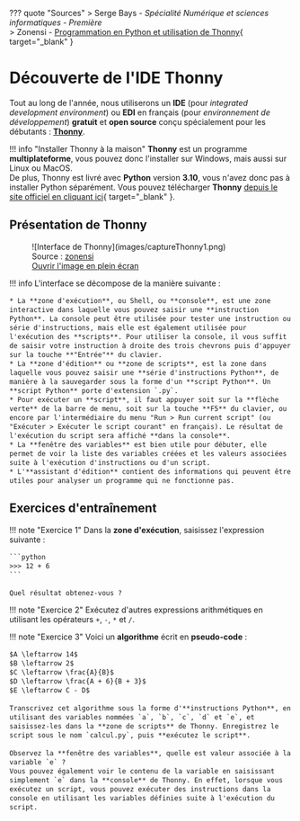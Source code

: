??? quote "Sources"
    > Serge Bays - *Spécialité Numérique et sciences informatiques - Première*  
    > Zonensi - [Programmation en Python et utilisation de Thonny](https://www.zonensi.fr/Maths/Seconde/AlgoBases/ProgrammationPythonThonny/){ target="_blank" }

# Découverte de l'IDE Thonny

Tout au long de l'année, nous utiliserons un **IDE** (pour *integrated development environment*) ou **EDI** en français (pour *environnement de développement*) **gratuit** et **open source** conçu spécialement pour les débutants : <u>**Thonny**</u>.

!!! info "Installer Thonny à la maison"
    **Thonny** est un programme **multiplateforme**, vous pouvez donc l'installer sur Windows, mais aussi sur Linux ou MacOS.  
    De plus, Thonny est livré avec **Python** version **3.10**, vous n'avez donc pas à installer Python séparément.
    Vous pouvez télécharger **Thonny** [depuis le site officiel en cliquant ici](https://thonny.org/){ target="_blank" }.

## Présentation de Thonny

<figure markdown>
  ![Interface de Thonny](images/captureThonny1.png)
  <figcaption>Source : <a href="https://www.zonensi.fr/Maths/Seconde/AlgoBases/ProgrammationPythonThonny/" target="_blank">zonensi</a><br />
  <a href="../images/captureThonny1.png" target="_blank">Ouvrir l'image en plein écran</a></figcaption>
</figure>

!!! info
    L'interface se décompose de la manière suivante :

    * La **zone d'exécution**, ou Shell, ou **console**, est une zone interactive dans laquelle vous pouvez saisir une **instruction Python**. La console peut être utilisée pour tester une instruction ou série d'instructions, mais elle est également utilisée pour l'exécution des **scripts**. Pour utiliser la console, il vous suffit de saisir votre instruction à droite des trois chevrons puis d'appuyer sur la touche **"Entrée"** du clavier.
    * La **zone d'édition** ou **zone de scripts**, est la zone dans laquelle vous pouvez saisir une **série d'instructions Python**, de manière à la sauvegarder sous la forme d'un **script Python**. Un **script Python** porte d'extension `.py`.
    * Pour exécuter un **script**, il faut appuyer soit sur la **flèche verte** de la barre de menu, soit sur la touche **F5** du clavier, ou encore par l'intermédiaire du menu "Run > Run current script" (ou "Exécuter > Exécuter le script courant" en français). Le résultat de l'exécution du script sera affiché **dans la console**.
    * La **fenêtre des variables** est bien utile pour débuter, elle permet de voir la liste des variables créées et les valeurs associées suite à l'exécution d'instructions ou d'un script.
    * L'**assistant d'édition** contient des informations qui peuvent être utiles pour analyser un programme qui ne fonctionne pas.

## Exercices d'entraînement

!!! note "Exercice 1"
    Dans la **zone d'exécution**, saisissez l'expression suivante :

    ```python
    >>> 12 + 6
    ```

    Quel résultat obtenez-vous ?

!!! note "Exercice 2"
    Exécutez d'autres expressions arithmétiques en utilisant les opérateurs `+`, `-`, `*` et `/`.

!!! note "Exercice 3"
    Voici un **algorithme** écrit en **pseudo-code** :

    $A \leftarrow 14$  
    $B \leftarrow 2$  
    $C \leftarrow \frac{A}{B}$  
    $D \leftarrow \frac{A + 6}{B + 3}$  
    $E \leftarrow C - D$

    Transcrivez cet algorithme sous la forme d'**instructions Python**, en utilisant des variables nommées `a`, `b`, `c`, `d` et `e`, et saisissez-les dans la **zone de scripts** de Thonny. Enregistrez le script sous le nom `calcul.py`, puis **exécutez le script**.

    Observez la **fenêtre des variables**, quelle est valeur associée à la variable `e` ?  
    Vous pouvez également voir le contenu de la variable en saisissant simplement `e` dans la **console** de Thonny. En effet, lorsque vous exécutez un script, vous pouvez exécuter des instructions dans la console en utilisant les variables définies suite à l'exécution du script.